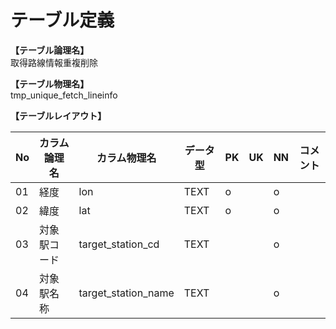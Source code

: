 # テーブル定義

**【テーブル論理名】**  
取得路線情報重複削除

**【テーブル物理名】**  
tmp_unique_fetch_lineinfo

**【テーブルレイアウト】**  

| No  | カラム論理名 |    カラム物理名     | データ型 | PK  | UK  | NN  | コメント |
| --- | ------------ | ------------------- | -------- | --- | --- | --- | -------- |
| 01  | 経度         | lon                 | TEXT     | o   |     | o   |          |
| 02  | 緯度         | lat                 | TEXT     | o   |     | o   |          |
| 03  | 対象駅コード | target_station_cd   | TEXT     |     |     | o   |          |
| 04  | 対象駅名称   | target_station_name | TEXT     |     |     | o   |          |

